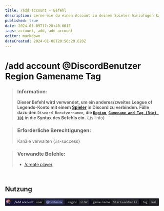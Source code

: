 ```yaml
---
title: /add account - Befehl
description: Lerne wie du einen Account zu deinem Spieler hinzufügen kannst.
published: true
date: 2024-01-09T17:28:40.661Z
tags: account, add, add account
editor: markdown
dateCreated: 2024-01-08T20:56:29.620Z
---
```


# /add account @DiscordBenutzer Region Gamename Tag

>### Information: 
>**Dieser Befehl wird verwendet, um ein anderes/zweites League of Legends-Konto mit einem [Spieler](/en/terms/player) in Discord zu verbinden. Fülle dazu den `Discord Benutzernamen`, die [`Region`](/de/terms/region), [`Gamename and Tag (Riot ID)`](/de/terms/riotid) in die Syntax des Befehls ein.**
>{.is-info}

>### Erforderliche Berechtigungen: 
>Kanäle verwalten
>{.is-success}

>### Verwandte Befehle:
>-   [/create player](/de/commands/create/player/)

<br>

## Nutzung
![](/en_/en_add_account_riotid.png)